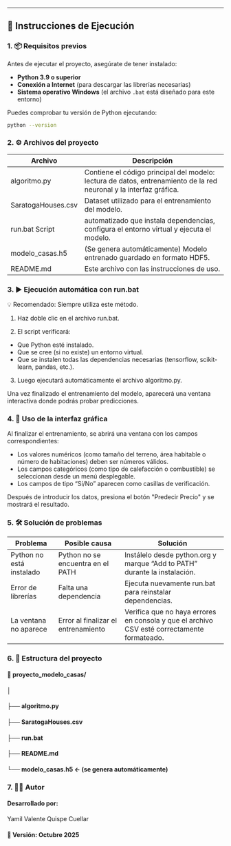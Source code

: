 ---

## 🚀 **Instrucciones de Ejecución**

### 1. 📦 Requisitos previos
Antes de ejecutar el proyecto, asegúrate de tener instalado:

- **Python 3.9 o superior**
- **Conexión a Internet** (para descargar las librerías necesarias)
- **Sistema operativo Windows** (el archivo `.bat` está diseñado para este entorno)

Puedes comprobar tu versión de Python ejecutando:
```bash
python --version
```

### 2. ⚙️ Archivos del proyecto

| Archivo   | Descripción |
|-----------|---------------|
| algoritmo.py |	Contiene el código principal del modelo: lectura de datos, entrenamiento de la red neuronal y la interfaz gráfica. |
| SaratogaHouses.csv	| Dataset utilizado para el entrenamiento del modelo. |
| run.bat	Script | automatizado que instala dependencias, configura el entorno virtual y ejecuta el modelo. |
| modelo_casas.h5	| (Se genera automáticamente) Modelo entrenado guardado en formato HDF5. |
| README.md	| Este archivo con las instrucciones de uso. |

### 3. ▶️ Ejecución automática con run.bat

💡 Recomendado: Siempre utiliza este método.

1. Haz doble clic en el archivo run.bat.

2. El script verificará:
- Que Python esté instalado.
- Que se cree (si no existe) un entorno virtual.
- Que se instalen todas las dependencias necesarias (tensorflow, scikit-learn, pandas, etc.).

3. Luego ejecutará automáticamente el archivo algoritmo.py.

Una vez finalizado el entrenamiento del modelo, aparecerá una ventana interactiva donde podrás probar predicciones.

### 4. 🧩 Uso de la interfaz gráfica

Al finalizar el entrenamiento, se abrirá una ventana con los campos correspondientes:

- Los valores numéricos (como tamaño del terreno, área habitable o número de habitaciones) deben ser números válidos.
- Los campos categóricos (como tipo de calefacción o combustible) se seleccionan desde un menú desplegable.
- Los campos de tipo “Sí/No” aparecen como casillas de verificación.

Después de introducir los datos, presiona el botón "Predecir Precio" y se mostrará el resultado.

### 5. 🛠️ Solución de problemas
| Problema | Posible causa |	Solución |
|----------|---------------|-----------|
| Python no está instalado	| Python no se encuentra en el PATH	| Instálelo desde python.org y marque “Add to PATH” durante la instalación. |
| Error de librerías	| Falta una dependencia	| Ejecuta nuevamente run.bat para reinstalar dependencias. |
| La ventana no aparece	| Error al finalizar el entrenamiento	| Verifica que no haya errores en consola y que el archivo CSV esté correctamente formateado. |
### 6. 📂 Estructura del proyecto
#### 📁 proyecto_modelo_casas/
#### │
#### ├── algoritmo.py
#### ├── SaratogaHouses.csv
#### ├── run.bat
#### ├── README.md
#### └── modelo_casas.h5     ← (se genera automáticamente)

### 7. 👨‍💻 Autor

#### Desarrollado por:
Yamil Valente Quispe Cuellar
#### 📅 Versión: Octubre 2025
